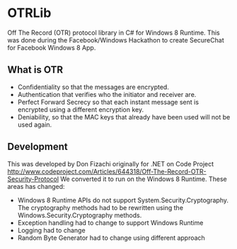 OTRLib
======

Off The Record (OTR) protocol library in C# for Windows 8
Runtime. This was done during the Facebook/Windows
Hackathon to create SecureChat for Facebook Windows
8 App.

What is OTR
------

* Confidentiality so that the messages are encrypted. 
* Authentication that verifies who the initiator and
  receiver are.
* Perfect Forward Secrecy so that each instant message
  sent is encrypted using a different encryption key.
* Deniability, so that the MAC keys that already have
  been used will not be used again.

Development
------
This was developed by Don Fizachi originally for .NET on
Code Project http://www.codeproject.com/Articles/644318/Off-The-Record-OTR-Security-Protocol
We converted it to run on the Windows 8 Runtime. These
areas has changed:

* Windows 8 Runtime APIs do not support System.Security.Cryptography.
  The cryptography methods had to be rewritten using the
  Windows.Security.Cryptography methods.
* Exception handling had to change to support Windows
  Runtime
* Logging had to change
* Random Byte Generator had to change using different
  approach
 
  